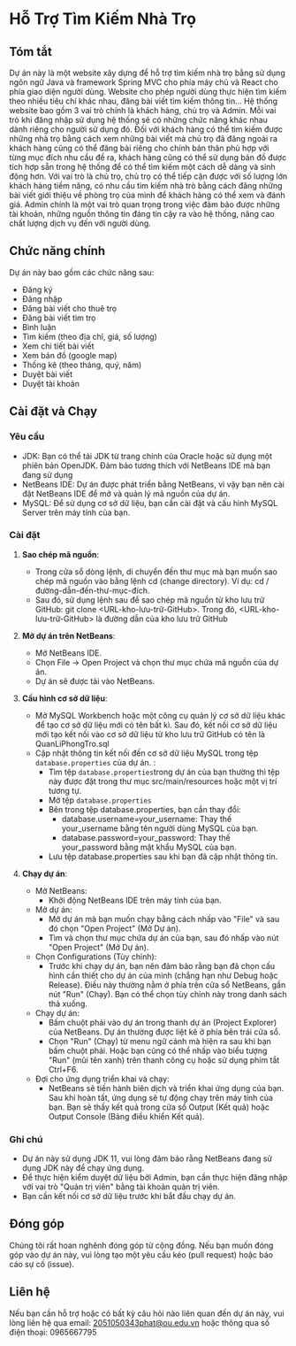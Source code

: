 # Hỗ Trợ Tìm Kiếm Nhà Trọ 

## Tóm tắt
Dự án này là một website xây dựng để hỗ trợ tìm kiếm nhà trọ bằng sử dụng ngôn ngữ Java và framework Spring MVC cho phía máy chủ và React cho phía giao diện người dùng. Website cho phép người dùng thực hiện tìm kiếm theo nhiều tiêu chí khác nhau, đăng bài viết tìm kiếm thông tin... Hệ thống website bao gồm 3 vai trò chính là khách hàng, chủ trọ và Admin. Mỗi vai trò khi đăng nhập sử dụng hệ thống sẽ có những chức năng khác nhau dành riêng cho người sử dụng đó. Đối với khách hàng có thể tìm kiếm được những nhà trọ bằng cách xem những bài viết mà chủ trọ đã đăng ngoài ra khách hàng cũng có thể đăng bài riêng cho chính bản thân phù hợp với từng mục đích nhu cầu đề ra, khách hàng cũng có thể sử dụng bản đồ được tích hợp sẵn trong hệ thống để có thể tìm kiếm một cách dễ dàng và sinh động hơn. Với vai trò là chủ trọ, chủ trọ có thể tiếp cận được với số lượng lớn khách hàng tiềm năng, có nhu cầu tìm kiếm nhà trò bằng cách đăng những bài viết giới thiệu về phòng trọ của mình để khách hàng có thể xem và đánh giá. Admin chính là một vai trò quan trọng trong việc đảm bảo được những tài khoản, những nguồn thông tin đáng tin cậy ra vào hệ thống, nâng cao chất lượng dịch vụ đến với người dùng.

## Chức năng chính
Dự án này bao gồm các chức năng sau:

- Đăng ký
- Đăng nhập
- Đăng bài viết cho thuê trọ
- Đăng bài viết tìm trọ
- Bình luận
- Tìm kiếm (theo địa chỉ, giá, số lượng)
- Xem chi tiết bài viết
- Xem bản đồ (google map)
- Thống kê (theo tháng, quý, năm)
- Duyệt bài viết
- Duyệt tài khoản

## Cài đặt và Chạy

### Yêu cầu

- JDK: Bạn có thể tải JDK từ trang chính của Oracle hoặc sử dụng một phiên bản OpenJDK. Đảm bảo tương thích với NetBeans IDE mà bạn đang sử dụng
- NetBeans IDE: Dự án được phát triển bằng NetBeans, vì vậy bạn nên cài đặt NetBeans IDE để mở và quản lý mã nguồn của dự án.
- MySQL: Để sử dụng cơ sở dữ liệu, bạn cần cài đặt và cấu hình MySQL Server trên máy tính của bạn.

### Cài đặt

1. **Sao chép mã nguồn**: 
   - Trong cửa sổ dòng lệnh, di chuyển đến thư mục mà bạn muốn sao chép mã nguồn vào bằng lệnh cd (change directory). Ví dụ: cd /đường-dẫn-đến-thư-mục-đích.
   - Sau đó, sử dụng lệnh sau để sao chép mã nguồn từ kho lưu trữ GitHub: git clone <URL-kho-lưu-trữ-GitHub>. Trong đó, <URL-kho-lưu-trữ-GitHub> là đường dẫn của kho lưu trữ GitHub

2. **Mở dự án trên NetBeans**:
   - Mở NetBeans IDE.
   - Chọn File -> Open Project và chọn thư mục chứa mã nguồn của dự án.
   - Dự án sẽ được tải vào NetBeans.

3. **Cấu hình cơ sở dữ liệu**:
   - Mở MySQL Workbench hoặc một công cụ quản lý cơ sở dữ liệu khác để tạo cơ sở dữ liệu mới có tên bất kì. Sau đó, kết nối cơ sở dữ liệu mới tạo kết nối vào cơ sở dữ liệu từ kho lưu trữ GitHub có tên là QuanLiPhongTro.sql
   - Cập nhật thông tin kết nối đến cơ sở dữ liệu MySQL trong tệp `database.properties` của dự án. :
      - Tìm tệp `database.properties`trong dự án của bạn thường thì tệp này được đặt trong thư mục src/main/resources hoặc một vị trí tương tự.
      - Mở tệp `database.properties`
      - Bên trong tệp database.properties, bạn cần thay đổi:
         - database.username=your_username: Thay thế your_username bằng tên người dùng MySQL của bạn.
         - database.password=your_password: Thay thế your_password bằng mật khẩu MySQL của bạn.
      - Lưu tệp database.properties sau khi bạn đã cập nhật thông tin.

4. **Chạy dự án**:
   - Mở NetBeans:
      - Khởi động NetBeans IDE trên máy tính của bạn.
   - Mở dự án:
      - Mở dự án mà bạn muốn chạy bằng cách nhấp vào "File" và sau đó chọn "Open Project" (Mở Dự án).
      - Tìm và chọn thư mục chứa dự án của bạn, sau đó nhấp vào nút "Open Project" (Mở Dự án).
   - Chọn Configurations (Tùy chỉnh):
      - Trước khi chạy dự án, bạn nên đảm bảo rằng bạn đã chọn cấu hình cần thiết cho dự án của mình (chẳng hạn như Debug hoặc Release). Điều này thường nằm ở phía trên cửa sổ NetBeans, gần nút "Run" (Chạy). Bạn có thể chọn tùy chỉnh này trong danh sách thả xuống.
   - Chạy dự án:
      - Bấm chuột phải vào dự án trong thanh dự án (Project Explorer) của NetBeans. Dự án thường được liệt kê ở phía bên trái cửa sổ.
      - Chọn "Run" (Chạy) từ menu ngữ cảnh mà hiện ra sau khi bạn bấm chuột phải. Hoặc bạn cũng có thể nhấp vào biểu tượng "Run" (mũi tên xanh) trên thanh công cụ hoặc sử dụng phím tắt Ctrl+F6.
   - Đợi cho ứng dụng triển khai và chạy:
      - NetBeans sẽ tiến hành biên dịch và triển khai ứng dụng của bạn. Sau khi hoàn tất, ứng dụng sẽ tự động chạy trên máy tính của bạn. Bạn sẽ thấy kết quả trong cửa sổ Output (Kết quả) hoặc Output Console (Bảng điều khiển Kết quả).

### Ghi chú
- Dự án này sử dụng JDK 11, vui lòng đảm bảo rằng NetBeans đang sử dụng JDK này để chạy ứng dụng.
- Để thực hiện kiểm duyệt dữ liệu bởi Admin, bạn cần thực hiện đăng nhập với vai trò "Quản trị viên" bằng tài khoản quản trị viên.
- Bạn cần kết nối cơ sở dữ liệu trước khi bắt đầu chạy dự án.

## Đóng góp
Chúng tôi rất hoan nghênh đóng góp từ cộng đồng. Nếu bạn muốn đóng góp vào dự án này, vui lòng tạo một yêu cầu kéo (pull request) hoặc báo cáo sự cố (issue).

## Liên hệ
Nếu bạn cần hỗ trợ hoặc có bất kỳ câu hỏi nào liên quan đến dự án này, vui lòng liên hệ qua email: 2051050343phat@ou.edu.vn hoặc thông qua số điện thoại: 0965667795



